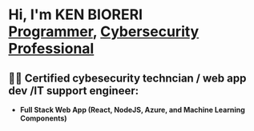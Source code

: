 <h1>Hi, I'm KEN BIORERI
<br/><a href="https://github.com/Drunkenb">Programmer</a>, <a href="https://www.linkedin.com/in/ken-bioreri-onesixtyone/">Cybersecurity Professional</a>
<br/>

<h2>👨‍💻 Certified cybesecurity techncian / web app dev /IT support engineer:</h2>

- <b>Full Stack Web App (React, NodeJS, Azure, and Machine Learning Components)</b>



